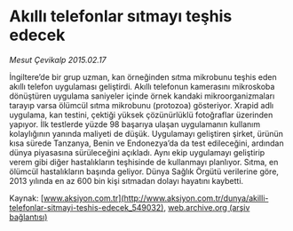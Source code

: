 # Akıllı telefonlar sıtmayı teşhis edecek

*Mesut Çevikalp 2015.02.17*

<div class="pNewsDetailMainContent" itemprop="articleBody">
 <p>
  İngiltere’de bir grup uzman, kan örneğinden sıtma mikrobunu teşhis eden akıllı telefon uygulaması geliştirdi. Akıllı telefonun kamerasını mikroskoba dönüştüren uygulama saniyeler içinde örnek kandaki mikroorganizmaları tarayıp varsa ölümcül sıtma mikrobunu (protozoa) gösteriyor. Xrapid adlı uygulama, kan testini, çektiği yüksek çözünürlüklü fotoğraflar üzerinden yapıyor. İlk testlerde yüzde 98 başarıya ulaşan uygulamanın kullanım kolaylığının yanında maliyeti de düşük. Uygulamayı geliştiren şirket, ürünün kısa sürede Tanzanya, Benin ve Endonezya’da da test edileceğini, ardından dünya piyasasına sürüleceğini açıkladı. Aynı ekip uygulamayı geliştirip verem gibi diğer hastalıkların teşhisinde de kullanmayı planlıyor. Sıtma, en ölümcül hastalıkların başında geliyor. Dünya Sağlık Örgütü verilerine göre, 2013 yılında en az 600 bin kişi sıtmadan dolayı hayatını kaybetti.
 </p>
</div>


Kaynak: [www.aksiyon.com.tr](http://www.aksiyon.com.tr/dunya/akilli-telefonlar-sitmayi-teshis-edecek_549032), [web.archive.org (arşiv bağlantısı)](http://web.archive.org/web/20150704225824/http://www.aksiyon.com.tr/dunya/akilli-telefonlar-sitmayi-teshis-edecek_549032)
